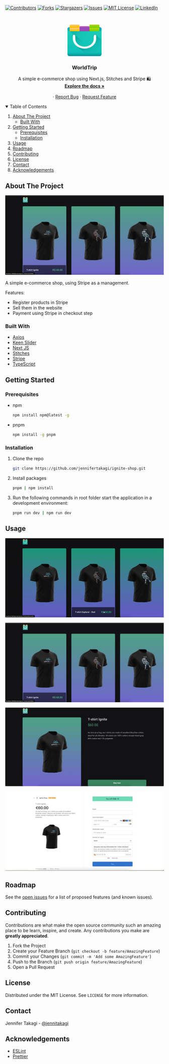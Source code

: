 <!-- Inspired by https://github.com/jennifertakagi/REPO_NAME -->

<!-- PROJECT SHIELDS -->

[![Contributors][contributors-shield]][contributors-url]
[![Forks][forks-shield]][forks-url]
[![Stargazers][stars-shield]][stars-url]
[![Issues][issues-shield]][issues-url]
[![MIT License][license-shield]][license-url]
[![LinkedIn][linkedin-shield]][linkedin-url]

<!-- PROJECT LOGO -->
<br />
<p align="center">
  <a href="https://github.com/jennifertakagi/ignite-shop">
    <img src="docs/logo.png" alt="Logo" width="120" height="100">
  </a>

  <h3 align="center">WorldTrip</h3>

  <p align="center">
    A simple e-commerce shop using Next.js, Stitches and Stripe 🛍️
    <br />
    <a href="https://github.com/jennifertakagi/ignite-shop"><strong>Explore the docs »</strong></a>
    <br />
    <br />
    ·
    <a href="https://github.com/jennifertakagi/ignite-shop/issues">Report Bug</a>
    ·
    <a href="https://github.com/jennifertakagi/ignite-shop/issues">Request Feature</a>
  </p>
</p>

<!-- TABLE OF CONTENTS -->
<details open="open">
  <summary>Table of Contents</summary>
  <ol>
    <li>
      <a href="#about-the-project">About The Project</a>
      <ul>
        <li><a href="#built-with">Built With</a></li>
      </ul>
    </li>
    <li>
      <a href="#getting-started">Getting Started</a>
      <ul>
        <li><a href="#prerequisites">Prerequisites</a></li>
        <li><a href="#installation">Installation</a></li>
      </ul>
    </li>
    <li><a href="#usage">Usage</a></li>
    <li><a href="#roadmap">Roadmap</a></li>
    <li><a href="#contributing">Contributing</a></li>
    <li><a href="#license">License</a></li>
    <li><a href="#contact">Contact</a></li>
    <li><a href="#acknowledgements">Acknowledgements</a></li>
  </ol>
</details>

<!-- ABOUT THE PROJECT -->

## About The Project

[![Product Name Screen Shot][product-screenshot]](#)

A simple e-commerce shop, using Stripe as a management.

Features:

- Register products in Stripe
- Sell them in the website
- Payment using Stripe in checkout step

### Built With

- [Axios](https://github.com/axios/axios)
- [Keen Slider](https://keen-slider.io/)
- [Next JS](https://nextjs.org/)
- [Stitches](https://stitches.dev/)
- [Stripe](https://docs.stripe.com/development)
- [TypeScript](typescriptlang.org/)

<!-- GETTING STARTED -->

## Getting Started

### Prerequisites

- npm

  ```sh
  npm install npm@latest -g
  ```

- pnpm

  ```sh
  npm install -g pnpm
  ```

### Installation

1. Clone the repo
   ```sh
   git clone https://github.com/jennifertakagi/ignite-shop.git
   ```
2. Install packages
   ```sh
   pnpm | npm install
   ```
3. Run the following commands in root folder start the application in a development environment:
   ```sh
   pnpm run dev | npm run dev
   ```

<!-- USAGE EXAMPLES -->

## Usage

<p align="left">
   <img src="docs/ignite-shop.gif" />
</p>

<p align="left">
   <img src="docs/homepage.png" />
</p>

<p align="left">
   <img src="docs/product-page.png" />
</p>

<p align="left">
   <img src="docs/checkout-page.png" />
</p>

<!-- ROADMAP -->

## Roadmap

See the [open issues](https://github.com/jennifertakagi/ignite-shop/issues) for a list of proposed features (and known issues).

<!-- CONTRIBUTING -->

## Contributing

Contributions are what make the open source community such an amazing place to be learn, inspire, and create. Any contributions you make are **greatly appreciated**.

1. Fork the Project
2. Create your Feature Branch (`git checkout -b feature/AmazingFeature`)
3. Commit your Changes (`git commit -m 'Add some AmazingFeature'`)
4. Push to the Branch (`git push origin feature/AmazingFeature`)
5. Open a Pull Request

<!-- LICENSE -->

## License

Distributed under the MIT License. See `LICENSE` for more information.

<!-- CONTACT -->

## Contact

Jennifer Takagi - [@jennitakagi](https://twitter.com/jennitakagi)

<!-- ACKNOWLEDGEMENTS -->

## Acknowledgements

- [ESLint](https://eslint.org/)
- [Prettier](https://prettier.io/)

<!-- MARKDOWN LINKS & IMAGES -->
<!-- https://www.markdownguide.org/basic-syntax/#reference-style-links -->

[contributors-shield]: https://img.shields.io/github/contributors/jennifertakagi/worldtrip.svg?style=for-the-badge
[contributors-url]: https://github.com/jennifertakagi/ignite-shop/graphs/contributors
[forks-shield]: https://img.shields.io/github/forks/jennifertakagi/worldtrip.svg?style=for-the-badge
[forks-url]: https://github.com/jennifertakagi/ignite-shop/network/members
[stars-shield]: https://img.shields.io/github/stars/jennifertakagi/worldtrip.svg?style=for-the-badge
[stars-url]: https://github.com/jennifertakagi/ignite-shop/stargazers
[issues-shield]: https://img.shields.io/github/issues/jennifertakagi/worldtrip.svg?style=for-the-badge
[issues-url]: https://github.com/jennifertakagi/ignite-shop/issues
[license-shield]: https://img.shields.io/github/license/jennifertakagi/worldtrip.svg?style=for-the-badge
[license-url]: https://github.com/jennifertakagi/ignite-shop/blob/master/LICENSE.txt
[linkedin-shield]: https://img.shields.io/badge/-LinkedIn-black.svg?style=for-the-badge&logo=linkedin&colorB=555
[linkedin-url]: https://linkedin.com/in/jennifertakagi
[product-screenshot]: docs/homepage.png

